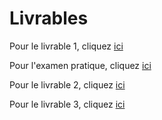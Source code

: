 # Livrables

Pour le livrable 1, cliquez [ici](./Livrable1/README.md)

Pour l'examen pratique, cliquez [ici](./ExamenPratique/README.md)

Pour le livrable 2, cliquez [ici](./Livrable2/README.md)

Pour le livrable 3, cliquez [ici](./Livrable3/README.md)
